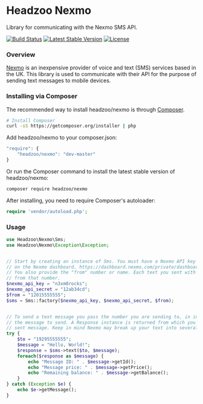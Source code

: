 # Headzoo Nexmo
Library for communicating with the Nexmo SMS API.


[![Build Status](https://travis-ci.org/headzoo/nexmo.svg?branch=master)](https://travis-ci.org/headzoo/nexmo)
[![Latest Stable Version](https://poser.pugx.org/headzoo/nexmo/v/stable.svg)](https://packagist.org/packages/headzoo/nexmo)
[![License](https://poser.pugx.org/headzoo/nexmo/license.svg)](https://packagist.org/packages/headzoo/nexmo)


### Overview
[Nexmo](https://www.nexmo.com) is an inexpensive provider of voice and text (SMS) services based in the UK. This library is used to communicate with their API for the purpose of sending text messages to mobile devices.


### Installing via Composer

The recommended way to install headzoo/nexmo is through
[Composer](http://getcomposer.org).

```bash
# Install Composer
curl -sS https://getcomposer.org/installer | php
```

Add headzoo/nexmo to your composer.json:

```javascript
"require": {
	"headzoo/nexmo": "dev-master"
}
```

Or run the Composer command to install the latest stable version of headzoo/nexmo:

```bash
composer require headzoo/nexmo
```

After installing, you need to require Composer's autoloader:

```php
require 'vendor/autoload.php';
```

### Usage
```php
use Headzoo\Nexmo\Sms;
use Headzoo\Nexmo\Exception\Exception;


// Start by creating an instance of Sms. You must have a Nexmo API key and secret, which you can find
// on the Nexmo dashboard. https://dashboard.nexmo.com/private/dashboard
// You also provide the "from" number or name. Each text you sent with the return instance will be sent
// from that number.
$nexmo_api_key = "n3xm0rocks";
$nexmo_api_secret = "12ab34cd";
$from = "12015555555";
$sms = Sms::factory($nexmo_api_key, $nexmo_api_secret, $from);


// To send a text message you pass the number you are sending to, in international format, along with
// the message to send. A Response instance is returned from which you can gather the details of the
// sent message. Keep in mind Nexmo may break up your text into several messages.
try {
	$to = "19295555555";
	$message = "Hello, World!";
	$response = $sms->text($to, $message);
	foreach($response as $message) {
		echo "Message ID: " . $message->getId();
		echo "Message price: " . $message->getPrice();
		echo "Remaining balance: " . $message->getBalance();
	}
} catch (Exception $e) {
	echo $e->getMessage();
}
```
